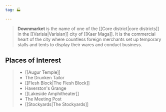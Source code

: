 ```yaml
---
tag: 🏭

---
```

> **Downmarket** is the name of one of the [[Core district|core districts]] in the [[Varisia|Varisian]] city of [[Kaer Maga]].  It is the commercial heart of the city where countless foreign merchants set up temporary stalls and tents to display their wares and conduct business.


## Places of Interest

> - [[Augur Temple]]
> - The Drunken Tailor
> - [[Flesh Block|The Flesh Block]]
> - Haverston's Grange
> - [[Lakeside Amphitheater]]
> - The Meeting Post
> - [[Stockyards|The Stockyards]]








